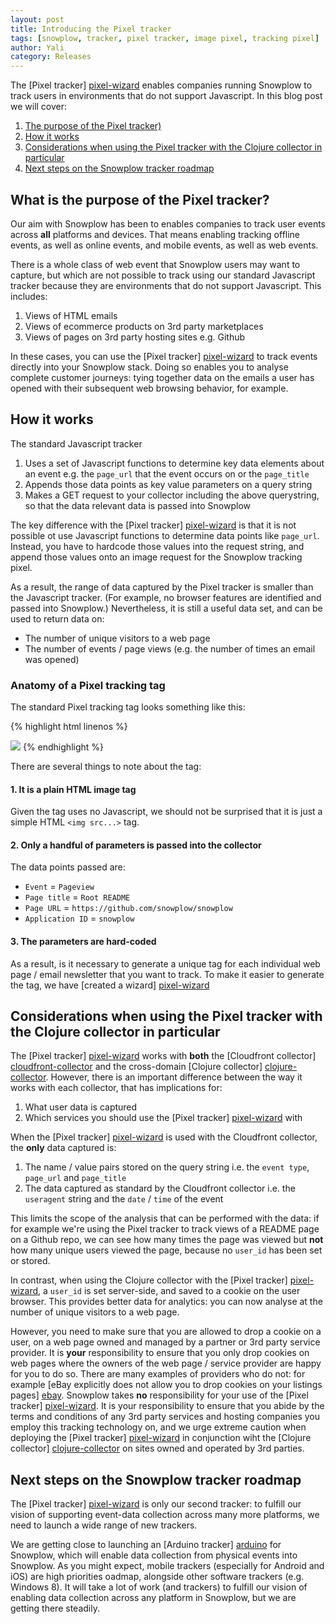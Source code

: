 ```yaml
---
layout: post
title: Introducing the Pixel tracker
tags: [snowplow, tracker, pixel tracker, image pixel, tracking pixel]
author: Yali
category: Releases
---
```


The [Pixel tracker] [pixel-wizard] enables companies running Snowplow to track users in environments that do not support Javascript. In this blog post we will cover:

1. [The purpose of the Pixel tracker)](/blog/2013/01/29/introducing-the-pixel-tracker#why)
2. [How it works](/blog/2013/01/29/introducing-the-pixel-tracker#mechanics)
3. [Considerations when using the Pixel tracker with the Clojure collector in particular](/blog/2013/01/29/introducing-the-pixel-tracker#collector-considerations)
4. [Next steps on the Snowplow tracker roadmap](/blog/2013/01/29/introducing-the-pixel-tracker#roadmap)

<div class="html">
<a name="why" ><h2>What is the purpose of the Pixel tracker?</h2> </a>
</div>

Our aim with Snowplow has been to enables companies to track user events across **all** platforms and devices. That means enabling tracking offline events, as well as online events, and mobile events, as well as web events.

There is a whole class of web event that Snowplow users may want to capture, but which are not possible to track using our standard Javascript tracker because they are environments that do not support Javascript. This includes:

1. Views of HTML emails
2. Views of ecommerce products on 3rd party marketplaces
3. Views of pages on 3rd party hosting sites e.g. Github

In these cases, you can use the [Pixel tracker] [pixel-wizard] to track events directly into your Snowplow stack. Doing so enables you to analyse complete customer journeys: tying together data on the emails a user has opened with their subsequent web browsing behavior, for example.

<!--more-->

<div class="html">
<a name="mechanics"><h2>How it works</h2></a>
</div>

The standard Javascript tracker

1. Uses a set of Javascript functions to determine key data elements about an event e.g. the `page_url` that the event occurs on or the `page_title`
2. Appends those data points as key value parameters on a query string
3. Makes a GET request to your collector including the above querystring, so that the data relevant data is passed into Snowplow

The key difference with the [Pixel tracker] [pixel-wizard] is that it is not possible ot use Javascript functions to determine data points like `page_url`. Instead, you have to hardcode those values into the request string, and append those values onto an image request for the Snowplow tracking pixel.

As a result, the range of data captured by the Pixel tracker is smaller than the Javascript tracker. (For example, no browser features are identified and passed into Snowplow.) Nevertheless, it is still a useful data set, and can be used to return data on:

* The number of unique visitors to a web page
* The number of events / page views (e.g. the number of times an email was opened)

### Anatomy of a Pixel tracking tag

The standard Pixel tracking tag looks something like this:

{% highlight html linenos %}
<!--Snowplow start plowing-->
<img src="http://collector.snplow.com/i?&e=pv&page=Root%20README&url=http%3A%2F%2Fgithub.com%2Fsnowplow%2Fsnowplow&aid=snowplow&p=web&tv=no-js-0.1.0" />
<!--Snowplow stop plowing-->
{% endhighlight %}

There are several things to note about the tag:

#### 1. It is a plain HTML image tag

Given the tag uses no Javascript, we should not be surprised that it is just a simple HTML `<img src...>` tag.

#### 2. Only a handful of parameters is passed into the collector

The data points passed are:

* `Event` = `Pageview`
* `Page title` = `Root README`
* `Page URL` = `https://github.com/snowplow/snowplow`
* `Application ID` = `snowplow`

#### 3. The parameters are hard-coded

As a result, is it necessary to generate a unique tag for each individual web page / email newsletter that you want to track. To make it easier to generate the tag, we have [created a wizard] [pixel-wizard]

<div class="html">
<a name="collector-considerations"><h2>Considerations when using the Pixel tracker with the Clojure collector in particular</h2></a>
</div>

The [Pixel tracker] [pixel-wizard] works with **both** the [Cloudfront collector] [cloudfront-collector] and the cross-domain [Clojure collector] [clojure-collector]. However, there is an important difference between the way it works with each collector, that has implications for:

1. What user data is captured
2. Which services you should use the [Pixel tracker] [pixel-wizard] with

When the [Pixel tracker] [pixel-wizard] is used with the Cloudfront collector, the **only** data captured is:

1. The name / value pairs stored on the query string i.e. the `event type`, `page_url` and `page_title`
2. The data captured as standard by the Cloudfront collector i.e. the `useragent` string and the `date` / `time` of the event

This limits the scope of the analysis that can be performed with the data: if for example we're using the Pixel tracker to track views of a README page on a Github repo, we can see how many times the page was viewed but **not** how many unique users viewed the page, because no `user_id` has been set or stored.

In contrast, when using the Clojure collector with the [Pixel tracker] [pixel-wizard], a `user_id` is set server-side, and saved to a cookie on the user browser. This provides better data for analytics: you can now analyse at the number of unique visitors to a web page.

However, you need to make sure that you are allowed to drop a cookie on a user, on a web page owned and managed by a partner or 3rd party service provider. It is **your** responsibility to ensure that you only drop cookies on web pages where the owners of the web page / service provider are happy for you to do so. There are many examples of providers who do not: for example [eBay explicitly does not allow you to drop cookies on your listings pages] [ebay]. Snowplow takes **no** responsibility for your use of the [Pixel tracker] [pixel-wizard]. It is your responsibility to ensure that you abide by the terms and conditions of any 3rd party services and hosting companies you employ this tracking technology on, and we urge extreme caution when deploying the [Pixel tracker] [pixel-wizard] in conjunction wiht the [Clojure collector] [clojure-collector] on sites owned and operated by 3rd parties.

<div class="html">
<a name="roadmap"><h2>Next steps on the Snowplow tracker roadmap</h2></a>
</div>

The [Pixel tracker] [pixel-wizard] is only our second tracker: to fulfill our vision of supporting event-data collection across many more platforms, we need to launch a wide range of new trackers.

We are getting close to launching an [Arduino tracker] [arduino] for Snowplow, which will enable data collection from physical events into Snowplow. As you might expect, mobile trackers (especially for Android and iOS) are high priorities oadmap, alongside other software trackers (e.g. Windows 8). It will take a lot of work (and trackers) to fulfill our vision of enabling data collection across any platform in Snowplow, but we are getting there steadily.


[pixel-wizard]: /no-js-tracker.html
[ebay]: http://pages.ebay.com/help/policies/listing-javascript.html
[cloudfront-collector]: https://github.com/snowplow/snowplow/wiki/setting-up-the-cloudfront-collector
[clojure-collector]: https://github.com/snowplow/snowplow/wiki/setting-up-the-clojure-collector
[javascript-tracker]: https://github.com/snowplow/snowplow/wiki/javascript-tracker
[arduino]: https://github.com/snowplow/snowplow-arduino-tracker
